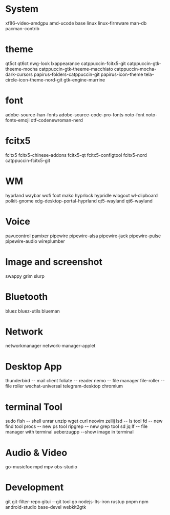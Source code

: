 # System

xf86-video-amdgpu
amd-ucode
base
linux
linux-firmware
man-db
pacman-contrib

# theme

qt5ct
qt6ct
nwg-look
lxappearance
catppuccin-fcitx5-git
catppuccin-gtk-theeme-mocha
catppuccin-gtk-theeme-macchiato
catppuccin-mocha-dark-cursors
papirus-folders-catppuccin-git
papirus-icon-theme
tela-circle-icon-theme-nord-git
gtk-engine-murrine

# font

adobe-source-han-fonts
adobe-source-code-pro-fonts
noto-font
noto-fonts-emoji
otf-codenewroman-nerd

# fcitx5

fcitx5
fcitx5-chinese-addons
fcitx5-qt
fcitx5-configtool
fcitx5-nord
catppuccin-fcitx5-git

# WM

hyprland
waybar
wofi
foot
mako
hyprlock
hypridle
wlogout
wl-clipboard
polkit-gnome
xdg-desktop-portal-hyprland
qt5-wayland
qt6-wayland

# Voice

pavucontrol
pamixer
pipewire
pipewire-alsa
pipewire-jack
pipewire-pulse
pipewire-audio
wireplumber

# Image and screenshot

swappy
grim
slurp

# Bluetooth

bluez
bluez-utils
blueman

# Network

networkmanager
network-manager-applet

# Desktop App

thunderbird -- mail client
foliate -- reader
nemo -- file manager
file-roller -- file roller
wechat-universal
telegram-desktop
chromium

# terminal Tool

sudo
fish -- shell
unrar
unzip
wget
curl
neovim
zellij
lsd -- ls tool
fd -- new find tool
procs -- new ps tool
ripgrep -- new grep tool
sd
jq
lf -- file manager with terminal
ueberzugpp --show image in terminal

# Audio & Video

go-musicfox
mpd
mpv
obs-studio

# Development

git
git-filter-repo
gitui --git tool
go
nodejs-lts-iron
rustup
pnpm
npm
android-studio
base-devel
webkit2gtk
